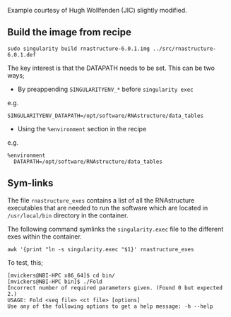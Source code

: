 Example courtesy of Hugh Wollfenden (JIC) slightly modified.

## Build the image from recipe

```
sudo singularity build rnastructure-6.0.1.img ../src/rnastructure-6.0.1.def
```

The key interest is that the DATAPATH needs to be set. This can be two ways;

* By preappending `SINGULARITYENV_*` before `singularity exec`

e.g. 

`SINGULARITYENV_DATAPATH=/opt/software/RNAstructure/data_tables`

* Using the `%environment` section in the recipe

e.g.

```
%environment
  DATAPATH=/opt/software/RNAstructure/data_tables
```

## Sym-links

The file `rnastructure_exes` contains a list of all the RNAstructure
executables that are needed to run the software which are located in
`/usr/local/bin` directory in the container. 

The following command symlinks the `singularity.exec` file to the 
different exes within the container.

```
awk '{print "ln -s singularity.exec "$1}' rnastructure_exes
```

To test, this;

```
[mvickers@NBI-HPC x86_64]$ cd bin/
[mvickers@NBI-HPC bin]$ ./Fold
Incorrect number of required parameters given. (Found 0 but expected 2.)
USAGE: Fold <seq file> <ct file> [options]
Use any of the following options to get a help message: -h --help
```
